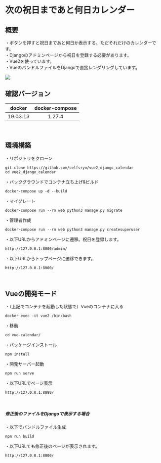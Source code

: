 # 次の祝日まであと何日カレンダー


## 概要
・ボタンを押すと祝日まであと何日か表示する、ただそれだけのカレンダーです。<br>
・Djangoのアドミンページから祝日を登録する必要があります。<br>
・Vue2を使っています。<br>
・VueのバンドルファイルをDjangoで直接レンダリングしています。

![](https://selfsryo-blog.s3-ap-northeast-1.amazonaws.com/github/vue_django_calendar/vuecalendar.gif)
<br>


## 確認バージョン
| docker | docker-compose |
:---:|:---:
| 19.03.13 | 1.27.4 |
<br>


## 環境構築
・リポジトリをクローン
```
git clone https://github.com/selfsryo/vue2_django_calendar
cd vue2_django_calendar
```

・バックグラウンドでコンテナ立ち上げ&ビルド
```
docker-compose up -d --build
```

・マイグレート
```
docker-compose run --rm web python3 manage.py migrate
```

・管理者作成
```
docker-compose run --rm web python3 manage.py createsuperuser
```

・以下URLからアドミンページに遷移。祝日を登録します。
```
http://127.0.0.1:8000/admin/
```

・以下URLからトップページに遷移できます。
```
http://127.0.0.1:8000/
```
<br>


## Vueの開発モード
・（上記でコンテナを起動した状態で）Vueのコンテナに入る
```
docker exec -it vue2 /bin/bash
```

・移動
```
cd vue-calendar/
```

・パッケージインストール
```
npm install
```

・開発サーバー起動
```
npm run serve
```

・以下URLでページ表示
```
http://127.0.0.1:8080/
```
<br>

##### 修正後のファイルをDjangoで表示する場合<br>
・以下でバンドルファイル生成
```
npm run build
```

・以下URLでも修正後のページが表示されます。
```
http://127.0.0.1:8000/
```
